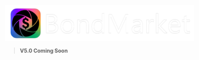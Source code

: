 ![](https://github.com/Meith0717/BondMarket/blob/main/Images/BondMarket_Logo_white.png)

>**V5.0 Coming Soon**